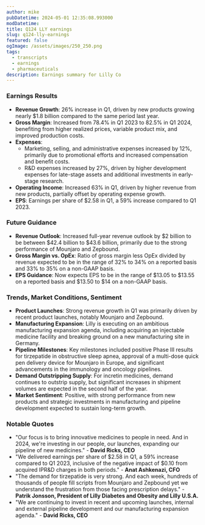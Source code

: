 ```yaml
---
author: mike
pubDatetime: 2024-05-01 12:35:08.993000
modDatetime: 
title: Q124 LLY earnings
slug: q124-lly-earnings
featured: false
ogImage: /assets/images/250_250.png
tags:
  - transcripts
  - earnings
  - pharmaceuticals
description: Earnings summary for Lilly Co
---
```

### Earnings Results

- **Revenue Growth**: 26% increase in Q1, driven by new products growing nearly $1.8 billion compared to the same period last year.
- **Gross Margin**: Increased from 78.4% in Q1 2023 to 82.5% in Q1 2024, benefiting from higher realized prices, variable product mix, and improved production costs.
- **Expenses**: 
  - Marketing, selling, and administrative expenses increased by 12%, primarily due to promotional efforts and increased compensation and benefit costs.
  - R&D expenses increased by 27%, driven by higher development expenses for late-stage assets and additional investments in early-stage research.
- **Operating Income**: Increased 63% in Q1, driven by higher revenue from new products, partially offset by operating expense growth.
- **EPS**: Earnings per share of $2.58 in Q1, a 59% increase compared to Q1 2023.

### Future Guidance

- **Revenue Outlook**: Increased full-year revenue outlook by $2 billion to be between $42.4 billion to $43.6 billion, primarily due to the strong performance of Mounjaro and Zepbound.
- **Gross Margin vs. OpEx**: Ratio of gross margin less OpEx divided by revenue expected to be in the range of 32% to 34% on a reported basis and 33% to 35% on a non-GAAP basis.
- **EPS Guidance**: Now expects EPS to be in the range of $13.05 to $13.55 on a reported basis and $13.50 to $14 on a non-GAAP basis.

### Trends, Market Conditions, Sentiment

- **Product Launches**: Strong revenue growth in Q1 was primarily driven by recent product launches, notably Mounjaro and Zepbound.
- **Manufacturing Expansion**: Lilly is executing on an ambitious manufacturing expansion agenda, including acquiring an injectable medicine facility and breaking ground on a new manufacturing site in Germany.
- **Pipeline Milestones**: Key milestones included positive Phase III results for tirzepatide in obstructive sleep apnea, approval of a multi-dose quick pen delivery device for Mounjaro in Europe, and significant advancements in the immunology and oncology pipelines.
- **Demand Outstripping Supply**: For incretin medicines, demand continues to outstrip supply, but significant increases in shipment volumes are expected in the second half of the year.
- **Market Sentiment**: Positive, with strong performance from new products and strategic investments in manufacturing and pipeline development expected to sustain long-term growth.

### Notable Quotes

- "Our focus is to bring innovative medicines to people in need. And in 2024, we're investing in our people, our launches, expanding our pipeline of new medicines." - **David Ricks, CEO**
- "We delivered earnings per share of $2.58 in Q1, a 59% increase compared to Q1 2023, inclusive of the negative impact of $0.10 from acquired IPR&D charges in both periods." - **Anat Ashkenazi, CFO**
- "The demand for tirzepatide is very strong. And each week, hundreds of thousands of people fill scripts from Mounjaro and Zepbound yet we understand the frustration from those facing prescription delays." - **Patrik Jonsson, President of Lilly Diabetes and Obesity and Lilly U.S.A.**
- "We are continuing to invest in recent and upcoming launches, internal and external pipeline development and our manufacturing expansion agenda." - **David Ricks, CEO**
